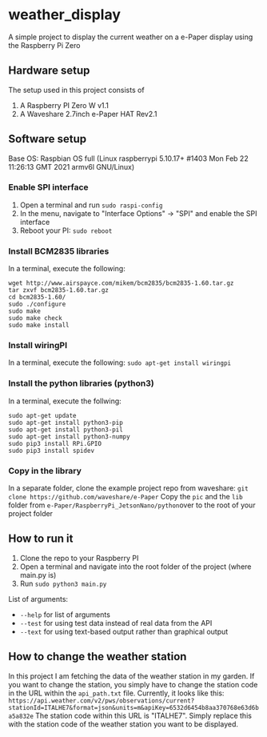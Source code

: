 # weather_display
A simple project to display the current weather on a e-Paper display using the Raspberry Pi Zero

## Hardware setup
The setup used in this project consists of
1. A Raspberry PI Zero W v1.1
2. A Waveshare 2.7inch e-Paper HAT Rev2.1

## Software setup
Base OS: Raspbian OS full (Linux raspberrypi 5.10.17+ #1403 Mon Feb 22 11:26:13 GMT 2021 armv6l GNU/Linux)

### Enable SPI interface
1. Open a terminal and run `sudo raspi-config`
2. In the menu, navigate to "Interface Options" -> "SPI" and enable the SPI interface
3. Reboot your PI: `sudo reboot`

### Install BCM2835 libraries
In a terminal, execute the following:
```
wget http://www.airspayce.com/mikem/bcm2835/bcm2835-1.60.tar.gz
tar zxvf bcm2835-1.60.tar.gz
cd bcm2835-1.60/
sudo ./configure
sudo make
sudo make check
sudo make install
```

### Install wiringPI
In a terminal, execute the following:
`sudo apt-get install wiringpi`

### Install the python libraries (python3)
In a terminal, execute the follwing:
```
sudo apt-get update
sudo apt-get install python3-pip
sudo apt-get install python3-pil
sudo apt-get install python3-numpy
sudo pip3 install RPi.GPIO
sudo pip3 install spidev
```

### Copy in the library
In a separate folder, clone the example project repo from waveshare: `git clone https://github.com/waveshare/e-Paper`
Copy the `pic` and the `lib` folder from `e-Paper/RaspberryPi_JetsonNano/python`over to the root of your project folder

## How to run it
1. Clone the repo to your Raspberry PI
2. Open a terminal and navigate into the root folder of the project (where main.py is)
3. Run `sudo python3 main.py`

List of arguments:
- `--help` for list of arguments
- `--test` for using test data instead of real data from the API
- `--text` for using text-based output rather than graphical output

## How to change the weather station
In this project I am fetching the data of the weather station in my garden. If you want to change the station, you simply have to change the station code in the URL within the `api_path.txt` file.
Currently, it looks like this:
`https://api.weather.com/v2/pws/observations/current?stationId=ITALHE7&format=json&units=m&apiKey=6532d6454b8aa370768e63d6ba5a832e`
The station code within this URL is "ITALHE7". Simply replace this with the station code of the weather station you want to be displayed. 
